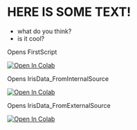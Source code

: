 # HERE IS SOME TEXT!
- what do you think?
- is it cool?

Opens FirstScript

[![Open In Colab](https://colab.research.google.com/assets/colab-badge.svg)](https://colab.research.google.com/github/PracticalSlug/LouisPGSS20/blob/master/MyNotebooks/FirstScript.ipynb)

Opens IrisData_FromInternalSource

[![Open In Colab](https://colab.research.google.com/assets/colab-badge.svg)](https://colab.research.google.com/github/PracticalSlug/LouisPGSS20/blob/master/MyNotebooks/IrisData_FromInternalSource.ipynb)

Opens IrisData_FromExternalSource

[![Open In Colab](https://colab.research.google.com/assets/colab-badge.svg)](https://colab.research.google.com/github/PracticalSlug/LouisPGSS20/blob/master/MyNotebooks/IrisData_FromExternalSource.ipynb)
